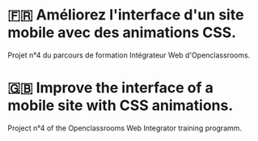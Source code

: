 # 🇫🇷 Améliorez l'interface d'un site mobile avec des animations CSS.
Projet n°4 du parcours de formation Intégrateur Web d'Openclassrooms.

# 
#

# 🇬🇧 Improve the interface of a mobile site with CSS animations.

Project n°4 of the Openclassrooms Web Integrator training programm.
